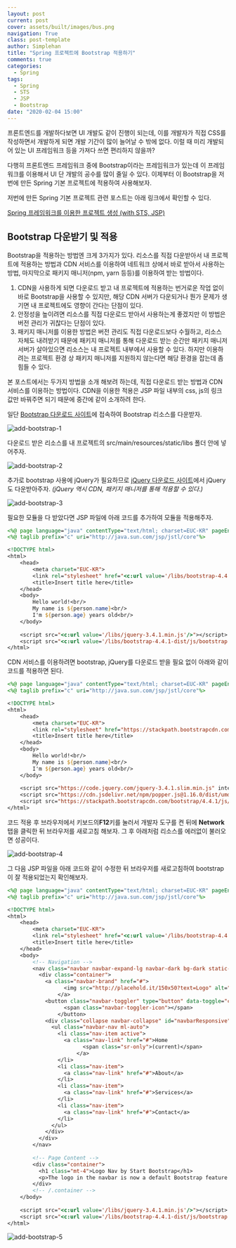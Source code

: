 ```yaml
---
layout: post
current: post
cover: assets/built/images/bus.png
navigation: True
class: post-template
author: Simplehan
title: "Spring 프로젝트에 Bootstrap 적용하기"
comments: true
categories:
  - Spring
tags:
  - Spring
  - STS
  - JSP
  - Bootstrap
date: "2020-02-04 15:00"
---
```


프론트엔드를 개발하다보면 UI 개발도 같이 진행이 되는데, 이를 개발자가 직접 CSS를 작성하면서 개발하게 되면 개발 기간이 많이 늘어날 수 밖에 없다. 이럴 때 미리 개발되어 있는 UI 프레임워크 등을 가져다 쓰면 편리하지 않을까?

다행히 프론트엔드 프레임워크 중에 Bootstrap이라는 프레임워크가 있는데 이 프레임워크를 이용해서 UI 단 개발의 공수를 많이 줄일 수 있다. 이제부터 이 Bootstrap을 저번에 만든 Spring 기본 프로젝트에 적용하여 사용해보자.

저번에 만든 Spring 기본 프로젝트 관련 포스트는 아래 링크에서 확인할 수 있다.

[Spring 프레임워크를 이용한 프로젝트 생성 (with STS, JSP)](/spring/start-spring)



## Bootstrap 다운받기 및 적용

Bootstrap을 적용하는 방법엔 크게 3가지가 있다. 리소스를 직접 다운받아서 내 프로젝트에 적용하는 방법과 CDN 서비스를 이용하여 네트워크 상에서 바로 받아서 사용하는 방법, 마지막으로 패키지 매니저(npm, yarn 등등)를 이용하여 받는 방법이다.

1. CDN을 사용하게 되면 다운로드 받고 내 프로젝트에 적용하는 번거로운 작업 없이 바로 Bootstrap을 사용할 수 있지만, 해당 CDN 서버가 다운되거나 뭔가 문제가 생기면 내 프로젝트에도 영향이 간다는 단점이 있다.
2. 안정성을 높이려면 리소스를 직접 다운로드 받아서 사용하는게 좋겠지만 이 방법은 버전 관리가 귀찮다는 단점이 있다.
3. 패키지 매니저를 이용한 방법은 버전 관리도 직접 다운로드보다 수월하고, 리소스 자체도 내려받기 때문에 패키지 매니저를 통해 다운로드 받는 순간만 패키지 매니저 서버가 살아있으면 리소스는 내 프로젝트 내부에서 사용할 수 있다. 하지만 이용하려는 프로젝트 환경 상 패키지 매니저를 지원하지 않는다면 해당 환경을 잡는데 좀 힘들 수 있다.

본 포스트에서는 두가지 방법을 소개 해보려 하는데, 직접 다운로드 받는 방법과 CDN 서비스를 이용하는 방법이다. CDN을 이용한 적용은 JSP 파일 내부의 css, js의 링크 값만 바꿔주면 되기 때문에 중간에 같이 소개하려 한다.

일단 [Bootstrap 다운로드 사이트](https://getbootstrap.com/docs/4.4/getting-started/download/)에 접속하여 Bootstrap 리소스를 다운받자.

![add-bootstrap-1](\assets\built\images\add-bootstrap\add-bootstrap-1.JPG)



다운로드 받은 리소스를 내 프로젝트의 src/main/resources/static/libs 폴더 안에 넣어주자.

![add-bootstrap-2](\assets\built\images\add-bootstrap\add-bootstrap-2.JPG)



추가로 bootstrap 사용에 jQuery가 필요하므로 [jQuery 다운로드 사이트](https://jquery.com/download/)에서 jQuery도 다운받아주자. *(jQuery 역시 CDN, 패키지 매니저를 통해 적용할 수 있다.)*

![add-bootstrap-3](\assets\built\images\add-bootstrap\add-bootstrap-3.JPG)



필요한 모듈을 다 받았다면 JSP 파일에 아래 코드를 추가하여 모듈을 적용해주자.

```jsp
<%@ page language="java" contentType="text/html; charset=EUC-KR" pageEncoding="EUC-KR"%>
<%@ taglib prefix="c" uri="http://java.sun.com/jsp/jstl/core"%>

<!DOCTYPE html>
<html>
    <head>
        <meta charset="EUC-KR">
        <link rel="stylesheet" href="<c:url value='/libs/bootstrap-4.4.1-dist/css/bootstrap.min.css'/>">
        <title>Insert title here</title>
	</head>
	<body>
		Hello world!<br/>
		My name is ${person.name}<br/>
		I'm ${person.age} years old<br/>
	</body>
	
	<script src="<c:url value='/libs/jquery-3.4.1.min.js'/>"></script>
	<script src="<c:url value='/libs/bootstrap-4.4.1-dist/js/bootstrap.min.js'/>"></script>
</html>
```



CDN 서비스를 이용하려면 bootstrap, jQuery를 다운로드 받을 필요 없이 아래와 같이 코드를 적용하면 된다.

```jsp
<%@ page language="java" contentType="text/html; charset=EUC-KR" pageEncoding="EUC-KR"%>
<%@ taglib prefix="c" uri="http://java.sun.com/jsp/jstl/core"%>

<!DOCTYPE html>
<html>
	<head>
		<meta charset="EUC-KR">
		<link rel="stylesheet" href="https://stackpath.bootstrapcdn.com/bootstrap/4.4.1/css/bootstrap.min.css" integrity="sha384-Vkoo8x4CGsO3+Hhxv8T/Q5PaXtkKtu6ug5TOeNV6gBiFeWPGFN9MuhOf23Q9Ifjh" crossorigin="anonymous">
		<title>Insert title here</title>
	</head>
	<body>
		Hello world!<br/>
		My name is ${person.name}<br/>
		I'm ${person.age} years old<br/>
	</body>
	
	<script src="https://code.jquery.com/jquery-3.4.1.slim.min.js" integrity="sha384-J6qa4849blE2+poT4WnyKhv5vZF5SrPo0iEjwBvKU7imGFAV0wwj1yYfoRSJoZ+n" crossorigin="anonymous"></script>
    <script src="https://cdn.jsdelivr.net/npm/popper.js@1.16.0/dist/umd/popper.min.js" integrity="sha384-Q6E9RHvbIyZFJoft+2mJbHaEWldlvI9IOYy5n3zV9zzTtmI3UksdQRVvoxMfooAo" crossorigin="anonymous"></script>
    <script src="https://stackpath.bootstrapcdn.com/bootstrap/4.4.1/js/bootstrap.min.js" integrity="sha384-wfSDF2E50Y2D1uUdj0O3uMBJnjuUD4Ih7YwaYd1iqfktj0Uod8GCExl3Og8ifwB6" crossorigin="anonymous"></script>
</html>
```



코드 적용 후 브라우저에서 키보드의**F12**키를 눌러서 개발자 도구를 켠 뒤에 **Network**탭을 클릭한 뒤 브라우저를 새로고침 해보자. 그 후 아래처럼 리소스를 에러없이 불러오면 성공이다.

![add-bootstrap-4](\assets\built\images\add-bootstrap\add-bootstrap-4.JPG)



그 다음 JSP 파일을 아래 코드와 같이 수정한 뒤 브라우저를 새로고침하여 bootstrap이 잘 적용되었는지 확인해보자.

```jsp
<%@ page language="java" contentType="text/html; charset=EUC-KR" pageEncoding="EUC-KR"%>
<%@ taglib prefix="c" uri="http://java.sun.com/jsp/jstl/core"%>

<!DOCTYPE html>
<html>
	<head>
		<meta charset="EUC-KR">
		<link rel="stylesheet" href="<c:url value='/libs/bootstrap-4.4.1-dist/css/bootstrap.min.css'/>">
		<title>Insert title here</title>
	</head>
	<body>
		<!-- Navigation -->
		<nav class="navbar navbar-expand-lg navbar-dark bg-dark static-top">
		  <div class="container">
		    <a class="navbar-brand" href="#">
		          <img src="http://placehold.it/150x50?text=Logo" alt="">
		        </a>
		    <button class="navbar-toggler" type="button" data-toggle="collapse" data-target="#navbarResponsive" aria-controls="navbarResponsive" aria-expanded="false" aria-label="Toggle navigation">
		          <span class="navbar-toggler-icon"></span>
		        </button>
		    <div class="collapse navbar-collapse" id="navbarResponsive">
		      <ul class="navbar-nav ml-auto">
		        <li class="nav-item active">
		          <a class="nav-link" href="#">Home
		                <span class="sr-only">(current)</span>
		              </a>
		        </li>
		        <li class="nav-item">
		          <a class="nav-link" href="#">About</a>
		        </li>
		        <li class="nav-item">
		          <a class="nav-link" href="#">Services</a>
		        </li>
		        <li class="nav-item">
		          <a class="nav-link" href="#">Contact</a>
		        </li>
		      </ul>
		    </div>
		  </div>
		</nav>
		
		<!-- Page Content -->
		<div class="container">
		  <h1 class="mt-4">Logo Nav by Start Bootstrap</h1>
		  <p>The logo in the navbar is now a default Bootstrap feature in Bootstrap 4! Make sure to set the width and height of the logo within the HTML or with CSS. For best results, use an SVG image as your logo.</p>
		</div>
		<!-- /.container -->
	</body>
	
	<script src="<c:url value='/libs/jquery-3.4.1.min.js'/>"></script>
	<script src="<c:url value='/libs/bootstrap-4.4.1-dist/js/bootstrap.min.js'/>"></script>
</html>
```

![add-bootstrap-5](\assets\built\images\add-bootstrap\add-bootstrap-5.JPG)